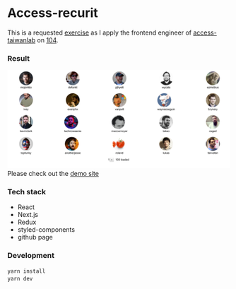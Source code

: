 # Access-recurit


This is a requested [exercise](./exam.md) as I apply the frontend engineer of [access-taiwanlab](https://access-taiwanlab.com/) on [104](https://www.104.com.tw/job/6i9n0?jobsource=checkc). 

### Result
![](./demo.png)
Please check out the [demo site](https://timtorchen.github.io/access-recruit)


### Tech stack 
- React 
- Next.js 
- Redux
- styled-components
- github page

### Development
```bash
yarn install
yarn dev
```

